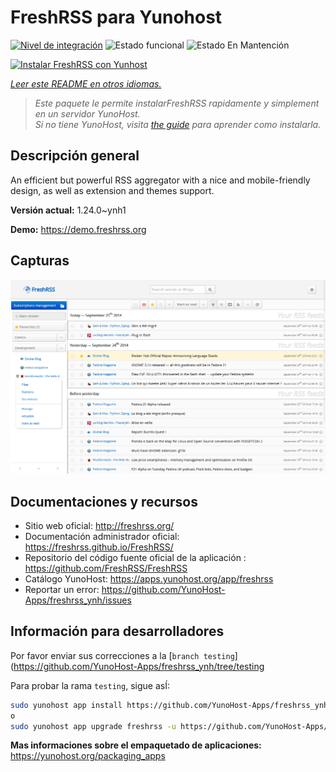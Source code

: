 <!--
Este archivo README esta generado automaticamente<https://github.com/YunoHost/apps/tree/master/tools/readme_generator>
No se debe editar a mano.
-->

# FreshRSS para Yunohost

[![Nivel de integración](https://dash.yunohost.org/integration/freshrss.svg)](https://dash.yunohost.org/appci/app/freshrss) ![Estado funcional](https://ci-apps.yunohost.org/ci/badges/freshrss.status.svg) ![Estado En Mantención](https://ci-apps.yunohost.org/ci/badges/freshrss.maintain.svg)

[![Instalar FreshRSS con Yunhost](https://install-app.yunohost.org/install-with-yunohost.svg)](https://install-app.yunohost.org/?app=freshrss)

*[Leer este README en otros idiomas.](./ALL_README.md)*

> *Este paquete le permite instalarFreshRSS rapidamente y simplement en un servidor YunoHost.*  
> *Si no tiene YunoHost, visita [the guide](https://yunohost.org/install) para aprender como instalarla.*

## Descripción general

An efficient but powerful RSS aggregator with a nice and mobile-friendly design, as well as extension and themes support.


**Versión actual:** 1.24.0~ynh1

**Demo:** <https://demo.freshrss.org>

## Capturas

![Captura de FreshRSS](./doc/screenshots/screenshot.png)

## Documentaciones y recursos

- Sitio web oficial: <http://freshrss.org/>
- Documentación administrador oficial: <https://freshrss.github.io/FreshRSS/>
- Repositorio del código fuente oficial de la aplicación : <https://github.com/FreshRSS/FreshRSS>
- Catálogo YunoHost: <https://apps.yunohost.org/app/freshrss>
- Reportar un error: <https://github.com/YunoHost-Apps/freshrss_ynh/issues>

## Información para desarrolladores

Por favor enviar sus correcciones a la [`branch testing`](https://github.com/YunoHost-Apps/freshrss_ynh/tree/testing

Para probar la rama `testing`, sigue asÍ:

```bash
sudo yunohost app install https://github.com/YunoHost-Apps/freshrss_ynh/tree/testing --debug
o
sudo yunohost app upgrade freshrss -u https://github.com/YunoHost-Apps/freshrss_ynh/tree/testing --debug
```

**Mas informaciones sobre el empaquetado de aplicaciones:** <https://yunohost.org/packaging_apps>
